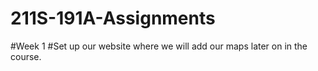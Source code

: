 # 211S-191A-Assignments
#Week 1
#Set up our website where we will add our maps later on in the course.
